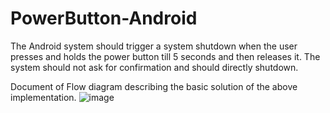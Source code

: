 # PowerButton-Android
The Android system should trigger a system shutdown when the user presses and holds the power button till 5 seconds and then releases it. The system should not ask for confirmation and should directly shutdown.


Document of Flow diagram describing the basic solution of the above implementation.
![image](https://user-images.githubusercontent.com/102668883/160979817-e245bfc4-be12-4ab3-80ad-5603a8a185fa.png)

